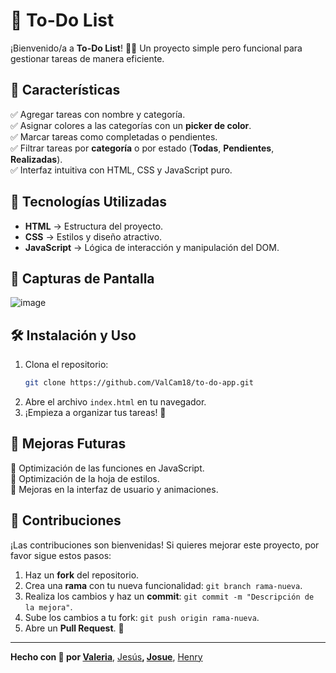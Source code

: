 # 📌 To-Do List

¡Bienvenido/a a **To-Do List**! 📝✨ Un proyecto simple pero funcional para gestionar tareas de manera eficiente.

## 🚀 Características

✅ Agregar tareas con nombre y categoría.<br>
✅ Asignar colores a las categorías con un **picker de color**.<br>
✅ Marcar tareas como completadas o pendientes.<br>
✅ Filtrar tareas por **categoría** o por estado (**Todas**, **Pendientes**, **Realizadas**).<br>
✅ Interfaz intuitiva con HTML, CSS y JavaScript puro.

## 🎨 Tecnologías Utilizadas

- **HTML** → Estructura del proyecto.
- **CSS** → Estilos y diseño atractivo.
- **JavaScript** → Lógica de interacción y manipulación del DOM.

## 📸 Capturas de Pantalla
![image](https://github.com/user-attachments/assets/1e3b67d9-d9ba-422e-8512-7586aaa1f15e)



## 🛠 Instalación y Uso

1. Clona el repositorio:
   ```bash
   git clone https://github.com/ValCam18/to-do-app.git
   ```
2. Abre el archivo `index.html` en tu navegador.
3. ¡Empieza a organizar tus tareas! 🎯

## 📌 Mejoras Futuras

🔹 Optimización de las funciones en JavaScript.<br>
🔹 Optimización de la hoja de estilos.<br>
🔹 Mejoras en la interfaz de usuario y animaciones.

## 🤝 Contribuciones

¡Las contribuciones son bienvenidas! Si quieres mejorar este proyecto, por favor sigue estos pasos:
1. Haz un **fork** del repositorio.
2. Crea una **rama** con tu nueva funcionalidad: `git branch rama-nueva`.
3. Realiza los cambios y haz un **commit**: `git commit -m "Descripción de la mejora"`.
4. Sube los cambios a tu fork: `git push origin rama-nueva`.
5. Abre un **Pull Request**. 🚀


---
**Hecho con 💙 por [Valeria](https://github.com/ValCam18)**, [Jesús](https://github.com/misael6743413)**, [Josue](https://github.com/RoFi-2016)**, [Henry](https://github.com/HenryOmar1209)

